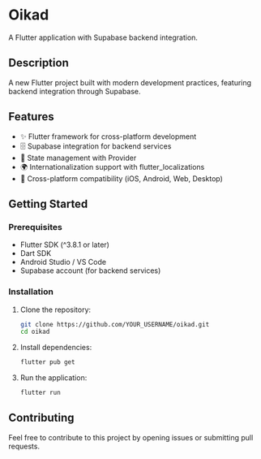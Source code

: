 # Oikad

A Flutter application with Supabase backend integration.

## Description

A new Flutter project built with modern development practices, featuring backend integration through Supabase.

## Features

- ✨ Flutter framework for cross-platform development
- 🗄️ Supabase integration for backend services
- 🔄 State management with Provider
- 🌍 Internationalization support with flutter_localizations
- 📱 Cross-platform compatibility (iOS, Android, Web, Desktop)

## Getting Started

### Prerequisites

- Flutter SDK (^3.8.1 or later)
- Dart SDK
- Android Studio / VS Code
- Supabase account (for backend services)

### Installation

1. Clone the repository:
   ```bash
   git clone https://github.com/YOUR_USERNAME/oikad.git
   cd oikad

2. Install dependencies:
   ```bash
   flutter pub get

3. Run the application:
   ```bash
   flutter run

## Contributing

Feel free to contribute to this project by opening issues or submitting pull requests.
